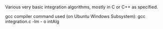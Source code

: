 
Various very basic integration algorithms, mostly in C or C++ as specified. 

gcc compiler command used (on Ubuntu Windows Subsystem): gcc integration.c -lm - o intAlg
